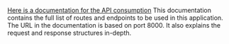 [Here is a documentation for the API consumption](https://documenter.getpostman.com/view/17243864/UVsG192n)
This documentation contains the full list of routes and endpoints to be used in this application. The URL in the documentation is based on port 8000.
It also explains the request and response structures in-depth.
